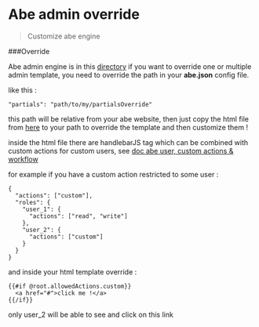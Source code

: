 # Abe admin override

> Customize abe engine

###Override

Abe admin engine is in this [directory](src/server/views/partials) if you want to override one or multiple admin template, you need to override the path in your __abe.json__ config file.

like this :

```
"partials": "path/to/my/partialsOverride"
```

this path will be relative from your abe website, then just copy the html file from [here](src/server/views/partials) to your path to override the template and then customize them !

inside the html file there are handlebarJS tag which can be combined with custom actions for custom users, see [doc abe user, custom actions & workflow](docs/abe-users.md)

for example if you have a custom action restricted to some user :

```
{
  "actions": ["custom"],
  "roles": {
    "user_1": {
      "actions": ["read", "write"]
    },
    "user_2": {
      "actions": ["custom"]
    }
  }
}
```

and inside your html template override :

```
{{#if @root.allowedActions.custom}}
  <a href="#">click me !</a>
{{/if}}
```

only user_2 will be able to see and click on this link